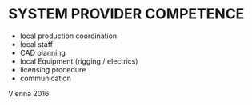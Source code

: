 # SYSTEM PROVIDER COMPETENCE

+ local production coordination
+ local staff
+ CAD  planning
+ local Equipment (rigging / electrics)
+ licensing procedure
+ communication

Vienna 2016